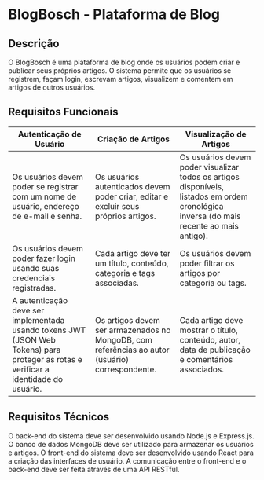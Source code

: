 # BlogBosch - Plataforma de Blog

## Descrição
O BlogBosch é uma plataforma de blog onde os usuários podem criar e publicar seus próprios artigos. O sistema permite que os usuários se registrem,
façam login, escrevam artigos, visualizem e comentem em artigos de outros usuários.

## Requisitos Funcionais
Autenticação de Usuário | Criação de Artigos | Visualização de Artigos 
--- | --- | ---
Os usuários devem poder se registrar com um nome de usuário, endereço de e-mail e senha. | Os usuários autenticados devem poder criar, editar e excluir seus próprios artigos. | Os usuários devem poder visualizar todos os artigos disponíveis, listados em ordem cronológica inversa (do mais recente ao mais antigo). 
Os usuários devem poder fazer login usando suas credenciais registradas. | Cada artigo deve ter um título, conteúdo, categoria e tags associadas. | Os usuários devem poder filtrar os artigos por categoria ou tags.
A autenticação deve ser implementada usando tokens JWT (JSON Web Tokens) para proteger as rotas e verificar a identidade do usuário. | Os artigos devem ser armazenados no MongoDB, com referências ao autor (usuário) correspondente. | Cada artigo deve mostrar o título, conteúdo, autor, data de publicação e comentários associados.

## Requisitos Técnicos
O back-end do sistema deve ser desenvolvido usando Node.js e Express.js.
O banco de dados MongoDB deve ser utilizado para armazenar os usuários e artigos.
O front-end do sistema deve ser desenvolvido usando React para a criação das interfaces de usuário.
A comunicação entre o front-end e o back-end deve ser feita através de uma API RESTful.